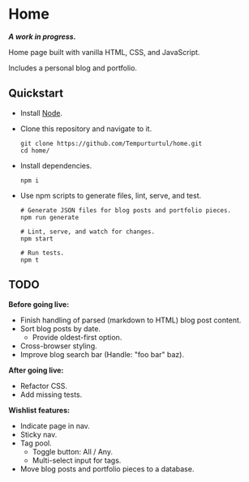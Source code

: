 # Home

***A work in progress.***

Home page built with vanilla HTML, CSS, and JavaScript.

Includes a personal blog and portfolio.

## Quickstart

- Install [Node](https://nodejs.org/en/).
- Clone this repository and navigate to it.

  ```
  git clone https://github.com/Tempurturtul/home.git
  cd home/
  ```

- Install dependencies.

  ```
  npm i
  ```

- Use npm scripts to generate files, lint, serve, and test.

  ```
  # Generate JSON files for blog posts and portfolio pieces.
  npm run generate

  # Lint, serve, and watch for changes.
  npm start

  # Run tests.
  npm t
  ```

## TODO

**Before going live:**

- Finish handling of parsed (markdown to HTML) blog post content.
- Sort blog posts by date.
  - Provide oldest-first option.
- Cross-browser styling.
- Improve blog search bar (Handle: "foo bar" baz).

**After going live:**

- Refactor CSS.
- Add missing tests.

**Wishlist features:**

- Indicate page in nav.
- Sticky nav.
- Tag pool.
  - Toggle button: All / Any.
  - Multi-select input for tags.
- Move blog posts and portfolio pieces to a database.
